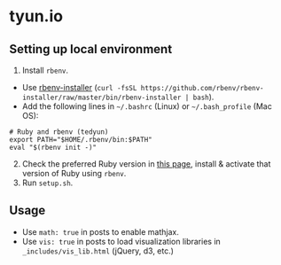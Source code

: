 # tyun.io

## Setting up local environment

1. Install `rbenv`.
  * Use [rbenv-installer](https://github.com/rbenv/rbenv-installer#rbenv-installer) (`curl -fsSL https://github.com/rbenv/rbenv-installer/raw/master/bin/rbenv-installer | bash`).
  * Add the following lines in `~/.bashrc` (Linux) or `~/.bash_profile` (Mac OS):
```
# Ruby and rbenv (tedyun)
export PATH="$HOME/.rbenv/bin:$PATH"
eval "$(rbenv init -)"
```
2. Check the preferred Ruby version in [this page](https://pages.github.com/versions/), install & activate that version of Ruby using `rbenv`.
3. Run `setup.sh`.

## Usage

* Use `math: true` in posts to enable mathjax.
* Use `vis: true` in posts to load visualization libraries in `_includes/vis_lib.html` (jQuery, d3, etc.)
